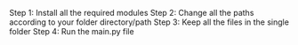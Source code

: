 Step 1: Install all the required modules
Step 2: Change all the paths according to your folder directory/path
Step 3: Keep all the files in the single folder
Step 4: Run the main.py file
